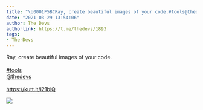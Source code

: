 ```yaml
---
title: "\U0001F5BCRay, create beautiful images of your code.#tools@thedevshttps://kutt.it/i21bjQ"
date: "2021-03-29 13:54:06"
author: The Devs
authorlink: https://t.me/thedevs/1893
tags:
- The-Devs
---
```

<p>Ray, create beautiful images of your code.<br><br><a href="https://t.me/thedevs/1893?q=%23tools">#tools</a><br><a href="https://t.me/thedevs" target="_blank">@thedevs</a><br><br><a href="https://kutt.it/i21bjQ" target="_blank" rel="noopener">https://kutt.it/i21bjQ</a></p><img src="https://cdn4.telesco.pe/file/sYHbubhqDUPgEotjNXriR5_4T7rDzOfHCKxkLbxjo5uxBcnZGeZ6XmaUEa1FgkYft275DGO9kGj-W7Ho_fz1MIBJTtc0geR2IVMFXtwo_TkQozacwXLuaogXRrMgY_dvOaP8FpHj2o9naaO-yxEy9IF_2YtE6-1VaSMiqhFFOR97bfBTjzP9eQCVAalGipOmu_jJ5OKS0s88rig0qIR244-iMXeKAU7N0fzKrJynAdv0fs9ECJnnC0BxOQK45yO5fU8VaLnQqvOqsXHdD0ahx0AJwc8hLN0gdPIfyri14kGDt9tdtLsmOFuSUdQm_jS18JbtuyJ3eZyyWOUiAhRTNg.jpg" referrerpolicy="no-referrer">